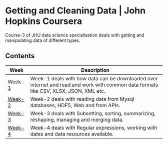 # Getting and Cleaning Data | John Hopkins Coursera
Course-3 of JHU data science specialisation deals with getting and manipulating data of different types.

## Contents

| Week | Description |
|------|-------------|
|[Week-1](https://github.com/anas-aji-muhammed/datasciencecoursera/tree/master/3_Getting_and_Cleaning_Data/Week_1)| Week-1 deals with how data can be downloaded over internet and read and work with common data formats like CSV, XLSX, JSON, XML etc.|
|[Week-2](https://github.com/anas-aji-muhammed/datasciencecoursera/tree/master/3_Getting_and_Cleaning_Data/Week_2)| Week-2 deals with reading data from Mysql databases, HDF5, Web and from APIs.|
|[Week-3](https://github.com/anas-aji-muhammed/datasciencecoursera/tree/master/3_Getting_and_Cleaning_Data/Week_3)| Week-3 deals with Subsetting, sorting, summarizing, reshaping, managing and merging data.|
|[Week-4](https://github.com/anas-aji-muhammed/datasciencecoursera/tree/master/3_Getting_and_Cleaning_Data/Week_4)| Week-4 deals with Regular expressions, working with dates and data resources available.|